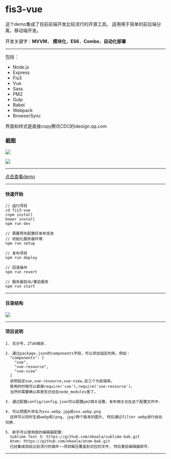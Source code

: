 # fis3-vue

这个demo集成了目前前端开发比较流行的开源工具。
适用用于简单的前后端分离，移动端开发。

开发关键字：**MVVM**， **模块化**，**ES6**，**Combo**，**自动化部署**

------

包括：

  * Node.js
  * Express
  * Fis3
  * Vue
  * Sass
  * PM2
  * Gulp
  * Babel
  * Webpack
  * BrowserSync


界面和样式是直接copy腾讯CDC的idesign.qq.com

### 截图

![](http://i1.tietuku.com/8f4dd53803c48148.png)

![](http://i1.tietuku.com/50a4afbf50a549fc.png)

------

[点击查看demo](http://idesign.kulife.net/)

------

#### 快速开始
    // 运行项目
    cd fis3-vue
    cnpm install
    bower install
    npm run dev

    // 需要预先配置好发布信息
    // 初始化服务器环境
    npm run setup

    // 发布项目
    npm run deploy

    // 回滚操作
    npm run revert

    // 服务器启动/重启服务
    npm run start

------

#### 目录结构

![](http://i1.tietuku.com/c13327378bc09699.png)

-----
#### 项目说明
    1. 无分号，2Tab缩进.

    2. 通过package.json的components字段，可以添加指定的库。例如：
      "components": [
        "vue",
        "vue-resource",
        "vue-view"
      ]
      说明指定vue,vue-resource,vue-view,这三个为前端库。
      使用的时候可以直接require('vue'),require('vue-resource')。
      当然你需要确认库是否已经在node_modules里了。

    3. 通过配置config/config.json可以配置pm2相关设置，发布相关也在这个配置文件中.

    4. 可以把图片命名为xxx.webp.jpg或xxx.webp.png
      这样可以同时生成webp和(png, jpg)两个版本的图片, 然后通过filter webp进行自动切换.

    5. 新手可以使用我的编辑器配置:
      Sublime Text 3: https://github.com/okoala/sublime-bak.git
      Atom: https://github.com/okoala/atom-bak.git
      已经集成目前比较流行的插件~~项目解压覆盖到对应的文件, 然后重启编辑器即可.


------
